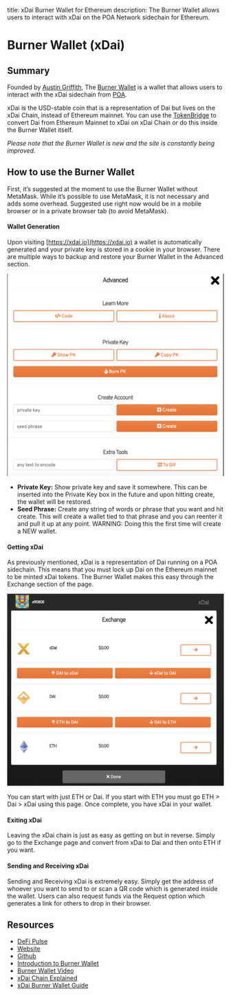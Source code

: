 title: xDai Burner Wallet for Ethereum
description: The Burner Wallet allows users to interact with xDai on the POA Network sidechain for Ethereum.

# Burner Wallet (xDai)

## Summary

Founded by [Austin Griffith](https://twitter.com/austingriffith), The [Burner Wallet](https://xdai.io/) is a wallet that allows users to interact with the xDai sidechain from [POA](../infrastructure/poa-network.md). 

xDai is the USD-stable coin that is a representation of Dai but lives on the xDai Chain, instead of Ethereum mainnet. You can use the [TokenBridge](https://dai-bridge.poa.network/) to convert Dai from Ethereum Mainnet to xDai on xDai Chain or do this inside the Burner Wallet itself.

_Please note that the Burner Wallet is new and the site is constantly being improved._


## How to use the Burner Wallet
First, it’s suggested at the moment to use the Burner Wallet without MetaMask. While it’s possible to use MetaMask, it is not necessary and adds some overhead. Suggested use right now would be in a mobile browser or in a private browser tab (to avoid MetaMask).

#### Wallet Generation
Upon visiting [https://xdai.io](https://xdai.io) a wallet is automatically generated and your private key is stored in a cookie in your browser. There are multiple ways to backup and restore your Burner Wallet in the Advanced section.

![](/docs/assets/images/burner_advanced.png)

* **Private Key:** Show private key and save it somewhere. This can be inserted into the Private Key box in the future and upon hitting create, the wallet will be restored.
* **Seed Phrase:** Create any string of words or phrase that you want and hit create. This will create a wallet tied to that phrase and you can reenter it and pull it up at any point. WARNING: Doing this the first time will create a NEW wallet.

#### Getting xDai
As previously mentioned, xDai is a representation of Dai running on a POA sidechain. This means that you must lock up Dai on the Ethereum mainnet to be minted xDai tokens. The Burner Wallet makes this easy through the Exchange section of the page.

![](/docs/assets/images/burner_exchange.png)

You can start with just ETH or Dai. If you start with ETH you must go ETH > Dai > xDai using this page. Once complete, you have xDai in your wallet.

#### Exiting xDai
Leaving the xDai chain is just as easy as getting on but in reverse. Simply go to the Exchange page and convert from xDai to Dai and then onto ETH if you want.

#### Sending and Receiving xDai
Sending and Receiving xDai is extremely easy. Simply get the address of whoever you want to send to or scan a QR code which is generated inside the wallet. Users can also request funds via the Request option which generates a link for others to drop in their browser.

## Resources

* [DeFi Pulse](https://defipulse.com/xdai)
* [Website](https://xdai.io)
* [Github](https://github.com/austintgriffith/burner-wallet)
* [Introduction to Burner Wallet](https://medium.com/gitcoin/ethereum-in-emerging-economies-b235f8dac2f2)
* [Burner Wallet Video](https://youtu.be/k1Ssz1dvcpk)
* [xDai Chain Explained](https://medium.com/poa-network/poa-network-partners-with-makerdao-on-xdai-chain-the-first-ever-usd-stable-blockchain-65a078c41e6a)
* [xDai Burner Wallet Guide](https://forum.poa.network/t/burner-wallet-guide/1873)

